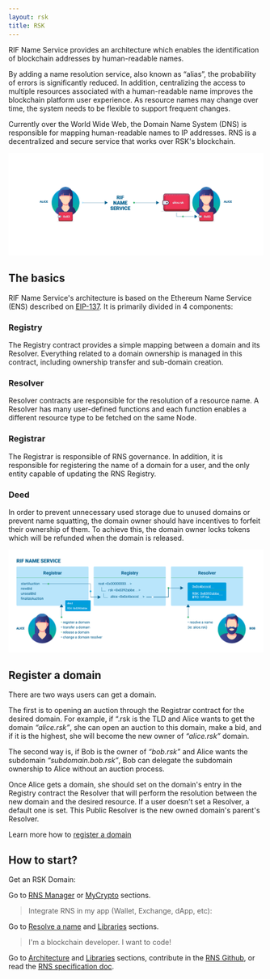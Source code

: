```yaml
---
layout: rsk
title: RSK
---
```


RIF Name Service provides an architecture which enables the identification of blockchain addresses by human-readable names.

By adding a name resolution service, also known as “alias”, the probability of errors is significantly reduced. In addition, centralizing the access to multiple resources associated with a human-readable name improves the blockchain platform user experience. As resource names may change over time, the system needs to be flexible to support frequent changes.

Currently over the World Wide Web, the Domain Name System (DNS) is responsible for mapping human-readable names to IP addresses. RNS is a decentralized and secure service that works over RSK's blockchain.

<img src="/img/introduction.png" class="img-fluid" alt="introduction" />

## The basics

RIF Name Service's architecture is based on the Ethereum Name Service (ENS) described on [EIP-137](https://github.com/ethereum/EIPs/blob/master/EIPS/eip-137.md). It is primarily divided in 4 components:

### Registry

The Registry contract provides a simple mapping between a domain and its Resolver. Everything related to a domain ownership is managed in this contract, including ownership transfer and sub-domain creation.

### Resolver

Resolver contracts are responsible for the resolution of a resource name. A Resolver has many user-defined functions and each function enables a different resource type to be fetched on the same Node.

### Registrar

The Registrar is responsible of RNS governance. In addition, it is responsible for registering the name of a domain for a user, and the only entity capable of updating the RNS Registry.

### Deed

In order to prevent unnecessary used storage due to unused domains or prevent name squatting, the domain owner should have incentives to forfeit their ownership of them. To achieve this, the domain owner locks tokens which will be refunded when the domain is released.

<img src="/img/use-cases.png" class="img-fluid" alt="use-case" />

## Register a domain

There are two ways users can get a domain.

The first is to opening an auction through the Registrar contract for the desired domain. For example, if “.rsk is the TLD and Alice wants to get the domain _“alice.rsk”_, she can open an auction to this domain, make a bid, and if it is the highest, she will become the new owner of _“alice.rsk”_ domain.

The second way is, if Bob is the owner of _“bob.rsk”_ and Alice wants the subdomain _“subdomain.bob.rsk”_, Bob can delegate the subdomain ownership to Alice without an auction process.

Once Alice gets a domain, she should set on the domain's entry in the Registry contract the Resolver that will perform the resolution between the new domain and the desired resource. If a user doesn't set a Resolver, a default one is set. This Public Resolver is the new owned domain's parent's Resolver.

Learn more how to [register a domain](/Operation/Register-a-name/)

## How to start?

Get an RSK Domain:

Go to [RNS Manager](/Tools/RNS-Manager) or [MyCrypto](/Tools/MyCrypto) sections.

> Integrate RNS in my app (Wallet, Exchange, dApp, etc):

Go to [Resolve a name](/Operation/Resolve-a-name) and [Libraries](/Libs) sections.

> I'm a blockchain developer. I want to code!

Go to [Architecture](/Architecture) and [Libraries](/Libs) sections, contribute in the [RNS Github](https://github.com/rnsdomains/RNS), or read the [RNS specification doc](https://docs.rifos.org/rif-name-service-specification-en.pdf).
